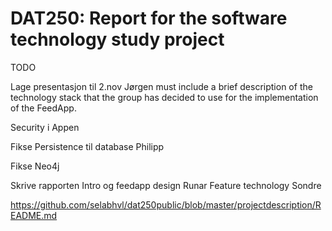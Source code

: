 # DAT250: Report for the software technology study project

TODO

Lage presentasjon til 2.nov Jørgen
must include a brief description of the technology stack that the group has decided to use for the implementation of the FeedApp.

Security i Appen

Fikse Persistence til database Philipp

Fikse Neo4j

Skrive rapporten
Intro og feedapp design Runar
Feature technology Sondre


https://github.com/selabhvl/dat250public/blob/master/projectdescription/README.md




